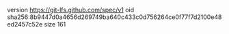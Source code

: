 version https://git-lfs.github.com/spec/v1
oid sha256:8b9447d0a4656d269749ba640c433c0d756264ce0f77f7d2100e48ed2457c52e
size 161
